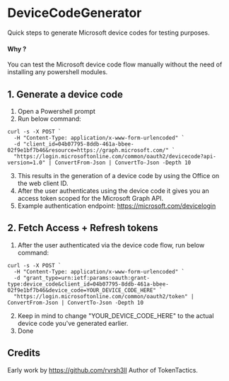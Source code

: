 # DeviceCodeGenerator
Quick steps to generate Microsoft device codes for testing purposes.

#### Why ? 
You can test the Microsoft device code flow manually without the need of installing any powershell modules.

## 1. Generate a device code

1. Open a Powershell prompt
2. Run below command:

```
curl -s -X POST `
  -H "Content-Type: application/x-www-form-urlencoded" `
  -d "client_id=04b07795-8ddb-461a-bbee-02f9e1bf7b46&resource=https://graph.microsoft.com/" `
  "https://login.microsoftonline.com/common/oauth2/devicecode?api-version=1.0" | ConvertFrom-Json | ConvertTo-Json -Depth 10
```

3. This results in the generation of a device code by using the Office on the web client ID.
4. After the user authenticates using the device code it gives you an access token scoped for the Microsoft Graph API.
5. Example authentication endpoint: https://microsoft.com/devicelogin

## 2. Fetch Access + Refresh tokens

1. After the user authenticated via the device code flow, run below command:

```
curl -s -X POST `
  -H "Content-Type: application/x-www-form-urlencoded" `
  -d "grant_type=urn:ietf:params:oauth:grant-type:device_code&client_id=04b07795-8ddb-461a-bbee-02f9e1bf7b46&device_code=YOUR_DEVICE_CODE_HERE" `
  "https://login.microsoftonline.com/common/oauth2/token" | ConvertFrom-Json | ConvertTo-Json -Depth 10
```

2. Keep in mind to change "YOUR_DEVICE_CODE_HERE" to the actual device code you've generated earlier.
3. Done

## Credits
Early work by https://github.com/rvrsh3ll Author of TokenTactics.
